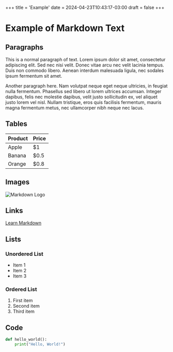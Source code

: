 +++
title = 'Example'
date = 2024-04-23T10:43:17-03:00
draft = false
+++

# Example of Markdown Text

## Paragraphs

This is a normal paragraph of text. Lorem ipsum dolor sit amet, consectetur adipiscing elit. Sed nec nisi velit. Donec vitae arcu nec velit lacinia tempus. Duis non commodo libero. Aenean interdum malesuada ligula, nec sodales ipsum fermentum sit amet.

Another paragraph here. Nam volutpat neque eget neque ultricies, in feugiat nulla fermentum. Phasellus sed libero ut lorem ultrices accumsan. Integer dapibus, felis nec molestie dapibus, velit justo sollicitudin ex, vel aliquet justo lorem vel nisl. Nullam tristique, eros quis facilisis fermentum, mauris magna fermentum metus, nec ullamcorper nibh neque nec lacus.

## Tables

| Product     | Price |
|-------------|-------|
| Apple       | $1    |
| Banana      | $0.5  |
| Orange      | $0.8  |

## Images

![Markdown Logo](https://upload.wikimedia.org/wikipedia/commons/thumb/4/48/Markdown-mark.svg/1200px-Markdown-mark.svg.png)

## Links

[Learn Markdown](https://www.markdownguide.org/)

## Lists

### Unordered List
- Item 1
- Item 2
- Item 3

### Ordered List
1. First item
2. Second item
3. Third item

## Code

```python
def hello_world():
    print("Hello, World!")
```
